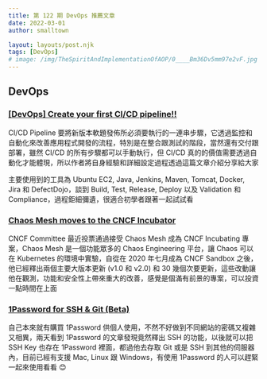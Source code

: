 ```yaml
---
title: 第 122 期 DevOps 推薦文章
date: 2022-03-01
author: smalltown

layout: layouts/post.njk
tags: [DevOps]
# image: /img/TheSpiritAndImplementationOfAOP/0____Bm36Dv5mm97e2vF.jpg
---
```


## DevOps

<!-- summary -->
### [[DevOps] Create your first CI/CD pipeline!!](https://faun.pub/devops-create-your-first-ci-cd-pipeline-ed054ba1404f)

CI/CD Pipeline 要將新版本軟題發佈所必須要執行的一連串步驟，它透過監控和自動化來改善應用程式開發的流程，特別是在整合跟測試的階段，當然還有交付跟部署，雖然 CI/CD 的所有步驟都可以手動執行，但 CI/CD 真的的價值需要透過自動化才能體現，所以作者將自身經驗和詳細設定過程透過這篇文章<!-- summary -->介紹分享給大家

主要使用到的工具為 Ubuntu EC2, Java, Jenkins, Maven, Tomcat, Docker, Jira 和 DefectDojo，談到 Build, Test, Release, Deploy 以及 Validation 和 Compliance，過程鉅細彌遺，很適合初學者跟著一起試試看


### [Chaos Mesh moves to the CNCF Incubator](https://www.cncf.io/blog/2022/02/16/chaos-mesh-moves-to-the-cncf-incubator/)

CNCF Committee 最近投票通過接受 Chaos Mesh 成為 CNCF Incubating 專案，Chaos Mesh 是一個功能眾多的 Chaos Engineering 平台，讓 Chaos 可以在 Kubernetes 的環境中實驗，自從在 2020 年七月成為 CNCF Sandbox 之後，他已經釋出兩個主要大版本更新 (v1.0 和 v2.0) 和 30 幾個次要更新，這些改動讓他在觀測，功能和安全性上帶來重大的改善，感覺是個滿有前景的專案，可以投資一點時間在上面

### [1Password for SSH & Git (Beta)](https://developer.1password.com/docs/ssh/)

自己本來就有購買 1Password 供個人使用，不然不好做到不同網站的密碼又複雜又相異，兩天看到 1Password 的文章發現竟然釋出 SSH 的功能，以後就可以把 SSH Key 也存在 1Password 裡面，都過他去存取 Git 或是 SSH 到其他的伺服器內，目前已經有支援 Mac, Linux 跟 Windows，有使用 1Password 的人可以趕緊一起來使用看看 😊
